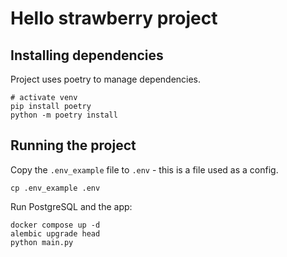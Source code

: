 # Hello strawberry project

## Installing dependencies

Project uses poetry to manage dependencies.
```
# activate venv
pip install poetry
python -m poetry install
```

## Running the project

Copy the `.env_example` file to `.env` - this is a file used as a config.
```
cp .env_example .env
```

Run PostgreSQL and the app:
```
docker compose up -d
alembic upgrade head
python main.py
```

